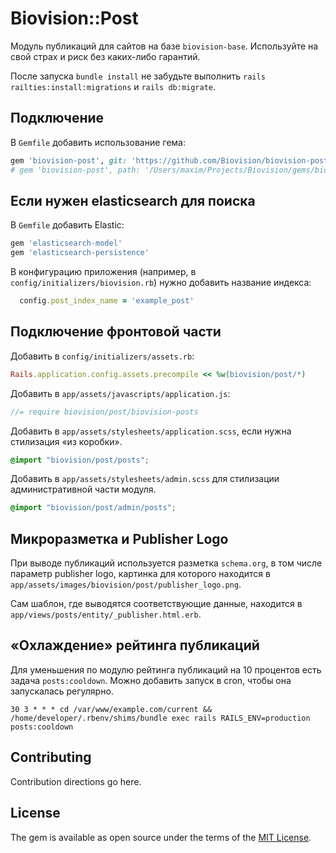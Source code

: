 Biovision::Post
===============

Модуль публикаций для сайтов на базе `biovision-base`. Используйте на свой
страх и риск без каких-либо гарантий.

После запуска `bundle install` не забудьте выполнить 
`rails railties:install:migrations` и `rails db:migrate`.

Подключение
-----------

В `Gemfile` добавить использование гема:

```ruby
gem 'biovision-post', git: 'https://github.com/Biovision/biovision-post.git'
# gem 'biovision-post', path: '/Users/maxim/Projects/Biovision/gems/biovision-post'
```

Если нужен elasticsearch для поиска
-----------------------------------

В `Gemfile` добавить Elastic:

```ruby
gem 'elasticsearch-model'
gem 'elasticsearch-persistence'
```

В конфигурацию приложения (например, в `config/initializers/biovision.rb`) нужно 
добавить название индекса:

```ruby
  config.post_index_name = 'example_post'
```

Подключение фронтовой части
---------------------------

Добавить в `config/initializers/assets.rb`:

```ruby
Rails.application.config.assets.precompile << %w(biovision/post/*)
```

Добавить в `app/assets/javascripts/application.js`:

```js
//= require biovision/post/biovision-posts
```

Добавить в `app/assets/stylesheets/application.scss`, если нужна стилизация
«из коробки».

```scss
@import "biovision/post/posts";
```

Добавить в `app/assets/stylesheets/admin.scss` для стилизации административной
части модуля.

```scss
@import "biovision/post/admin/posts";
```

Микроразметка и Publisher Logo
------------------------------

При выводе публикаций используется разметка `schema.org`, в том числе параметр
publisher logo, картинка для которого находится в
`app/assets/images/biovision/post/publisher_logo.png`.

Сам шаблон, где выводятся соответствующие данные, находится в 
`app/views/posts/entity/_publisher.html.erb`.

«Охлаждение» рейтинга публикаций
--------------------------------

Для уменьшения по модулю рейтинга публикаций на 10 процентов есть задача
`posts:cooldown`. Можно добавить запуск в cron, чтобы она запускалась
регулярно.

```cron
30 3 * * * cd /var/www/example.com/current && /home/developer/.rbenv/shims/bundle exec rails RAILS_ENV=production posts:cooldown
```

## Contributing
Contribution directions go here.

## License
The gem is available as open source under the terms of the [MIT License](http://opensource.org/licenses/MIT).
